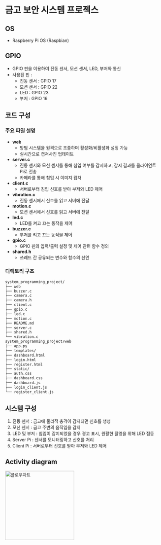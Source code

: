 # 금고 보안 시스템 프로젝스

## OS
- Raspberry Pi OS (Raspbian)
## GPIO
- GPIO 핀을 이용하여 진동 센서, 모션 센서, LED, 부저와 통신
- 사용된 핀 :
  - 진동 센서 : GPIO 17
  - 모션 센서 : GPIO 22
  - LED : GPIO 23
  - 부저 : GPIO 16
## 코드 구성
### 주요 파일 설명
- **web**
  - 방범 시스템을 원격으로 조종하며 활성화/비활성화 설정 가능
  - 실시간으로 캡쳐사진 업데이트
- **server.c**
  - 진동 센서와 모션 센서를 통해 침입 여부를 감지하고, 감지 결과를 클라이언트 Pi로 전송
  - 카메라를 통해 침입 시 이미지 캡처
- **client.c**
  - 서버로부터 침입 신호를 받아 부저와 LED 제어
- **vibration.c**
  - 진동 센서에서 신호를 읽고 서버에 전달
- **motion.c**
  - 모션 센서에서 신호를 읽고 서버에 전달
- **led.c**
  - LED를 켜고 끄는 동작을 제어
- **buzzer.c**
  - 부저를 켜고 끄는 동작을 제어
- **gpio.c**
  - GPIO 핀의 입력/출력 설정 및 제어 관련 함수 정의
- **shared.h**
  - 쓰레드 간 공유되는 변수와 함수의 선언
### 디렉토리 구조
```bash
system_programming_project/
├── web
├── buzzer.c
├── camera.c
├── camera.h
├── client.c
├── gpio.c
├── led.c
├── motion.c
├── README.md
├── server.c
├── shared.h
└── vibration.c
system_programming_project/web
├── app.py
├── templates/
├── dashboard.html
├── login.html
├── register.html
├── static/
├── auth.css
├── dashboard.css
├── dashboard.js
├── login_client.js
└── register_client.js
```

## 시스템 구성
1. 진동 센서 : 금고에 물리적 충격이 감지되면 신호를 생성
2. 모션 센서 : 금고 주변의 움직임을 감지
3. LED 및 부저 : 침입이 감지되었을 경우 경고 표시, 원활한 촬영을 위해 LED 점등
4. Server Pi : 센서를 모니터링하고 신호를 처리
5. Client Pi : 서버로부터 신호를 받아 부저와 LED 제어

## Activity diagram

<img width="224" alt="플로우차트" src="https://github.com/user-attachments/assets/b14095a0-18e5-4b9b-a3fe-64216a017222">

